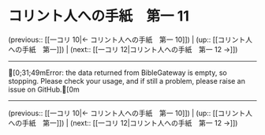 # コリント人への手紙　第一 11

(previous:: [[一コリ 10|← コリント人への手紙　第一 10]]) | (up:: [[コリント人への手紙　第一]]) | (next:: [[一コリ 12|コリント人への手紙　第一 12 →]])

***
[0;31;49mError: the data returned from BibleGateway is empty, so stopping. Please check your usage, and if still a problem, please raise an issue on GitHub.[0m

***

(previous:: [[一コリ 10|← コリント人への手紙　第一 10]]) | (up:: [[コリント人への手紙　第一]]) | (next:: [[一コリ 12|コリント人への手紙　第一 12 →]])
